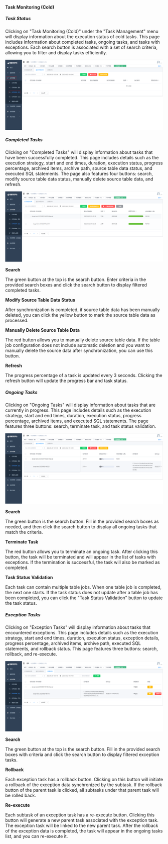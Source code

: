 #### Task Monitoring (Cold)

##### Task Status

Clicking on "Task Monitoring (Cold)" under the "Task Management" menu will display information about the execution status of cold tasks. This page includes information about completed tasks, ongoing tasks, and tasks with exceptions. Each search button is associated with a set of search criteria, allowing you to filter and display tasks efficiently.

![image-20230620150611237](../../../images/whaleal-data/image-20230620150611237.png)

##### Completed Tasks

Clicking on "Completed Tasks" will display information about tasks that have been successfully completed. This page includes details such as the execution strategy, start and end times, duration, execution status, progress percentage, archived items, archive path, source table data status, and executed SQL statements. The page also features four buttons: search, modify source table data status, manually delete source table data, and refresh.

![image-20230620150913972](../../../images/whaleal-data/image-20230620150913972.png)

**Search**

The green button at the top is the search button. Enter criteria in the provided search boxes and click the search button to display filtered completed tasks.

**Modify Source Table Data Status**

After synchronization is completed, if source table data has been manually deleted, you can click the yellow button to mark the source table data as processed.

**Manually Delete Source Table Data**

The red button allows you to manually delete source table data. If the table job configuration does not include automatic deletion and you want to manually delete the source data after synchronization, you can use this button.

**Refresh**

The progress percentage of a task is updated every 3 seconds. Clicking the refresh button will update the progress bar and task status.

##### Ongoing Tasks

Clicking on "Ongoing Tasks" will display information about tasks that are currently in progress. This page includes details such as the execution strategy, start and end times, duration, execution status, progress percentage, archived items, and executed SQL statements. The page features three buttons: search, terminate task, and task status validation.

![image-20230620151106771](../../../images/whaleal-data/image-20230620151106771.png)

**Search**

The green button is the search button. Fill in the provided search boxes as needed, and then click the search button to display all ongoing tasks that match the criteria.

**Terminate Task**

The red button allows you to terminate an ongoing task. After clicking this button, the task will be terminated and will appear in the list of tasks with exceptions. If the termination is successful, the task will also be marked as completed.

**Task Status Validation**

Each task can contain multiple table jobs. When one table job is completed, the next one starts. If the task status does not update after a table job has been completed, you can click the "Task Status Validation" button to update the task status.

##### Exception Tasks

Clicking on "Exception Tasks" will display information about tasks that encountered exceptions. This page includes details such as the execution strategy, start and end times, duration, execution status, exception details, progress percentage, archived items, archive path, executed SQL statements, and rollback status. This page features three buttons: search, rollback, and re-execute.

![image-20230620160849270](../../../images/whaleal-data/image-20230620160849270.png)

**Search**

The green button at the top is the search button. Fill in the provided search boxes with criteria and click the search button to display filtered exception tasks.

**Rollback**

Each exception task has a rollback button. Clicking on this button will initiate a rollback of the exception data synchronized by the subtask. If the rollback button of the parent task is clicked, all subtasks under that parent task will be rolled back.

**Re-execute**

Each subtask of an exception task has a re-execute button. Clicking this button will generate a new parent task associated with the exception task. The exception task will be linked to the new parent task. After the rollback of the exception data is completed, the task will appear in the ongoing tasks list, and you can re-execute it.
